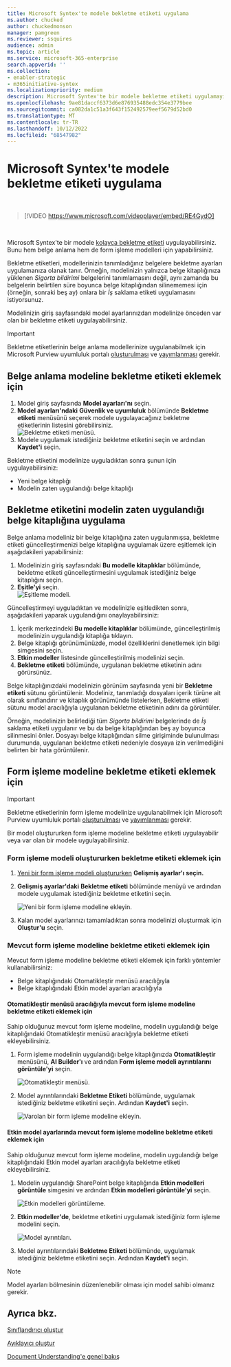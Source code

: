 ```yaml
---
title: Microsoft Syntex'te modele bekletme etiketi uygulama
ms.author: chucked
author: chuckedmonson
manager: pamgreen
ms.reviewer: ssquires
audience: admin
ms.topic: article
ms.service: microsoft-365-enterprise
search.appverid: ''
ms.collection:
- enabler-strategic
- m365initiative-syntex
ms.localizationpriority: medium
description: Microsoft Syntex'te bir modele bekletme etiketi uygulamayı öğrenin.
ms.openlocfilehash: 9ae81daccf6373d6e876935488edc354e3779bee
ms.sourcegitcommit: ca082da1c51a3f643f152492579eef5679d52bd0
ms.translationtype: MT
ms.contentlocale: tr-TR
ms.lasthandoff: 10/12/2022
ms.locfileid: "68547982"
---
```

# <a name="apply-a-retention-label-to-a-model-in-microsoft-syntex"></a>Microsoft Syntex'te modele bekletme etiketi uygulama

</br>

> [!VIDEO https://www.microsoft.com/videoplayer/embed/RE4GydO]  

</br>

Microsoft Syntex'te bir modele [kolayca bekletme etiketi](../compliance/retention.md) uygulayabilirsiniz. Bunu hem belge anlama hem de form işleme modelleri için yapabilirsiniz.

Bekletme etiketleri, modellerinizin tanımladığınız belgelere bekletme ayarları uygulamanıza olanak tanır.  Örneğin, modelinizin yalnızca belge kitaplığınıza yüklenen *Sigorta bildirimi* belgelerini tanımlamasını değil, aynı zamanda bu belgelerin belirtilen süre boyunca belge kitaplığından silinememesi için (örneğin, sonraki beş ay) onlara bir *İş* saklama etiketi uygulamasını istiyorsunuz.

Modelinizin giriş sayfasındaki model ayarlarınızdan modelinize önceden var olan bir bekletme etiketi uygulayabilirsiniz. 

> [!Important]
> Bekletme etiketlerinin belge anlama modellerinize uygulanabilmek için Microsoft Purview uyumluluk portalı [oluşturulması](../compliance/file-plan-manager.md#create-retention-labels) ve [yayımlanması](../compliance/create-apply-retention-labels.md#how-to-publish-retention-labels) gerekir.

## <a name="to-add-a-retention-label-to-a-document-understanding-model"></a>Belge anlama modeline bekletme etiketi eklemek için

1. Model giriş sayfasında **Model ayarları'nı** seçin.</br>
2. **Model ayarları'ndaki** **Güvenlik ve uyumluluk** bölümünde **Bekletme etiketi** menüsünü seçerek modele uygulayacağınız bekletme etiketlerinin listesini görebilirsiniz.</br>
 ![Bekletme etiketi menüsü.](../media/content-understanding/retention-labels-menu.png)</br> 
3. Modele uygulamak istediğiniz bekletme etiketini seçin ve ardından **Kaydet'i** seçin.</br>

Bekletme etiketini modelinize uyguladıktan sonra şunun için uygulayabilirsiniz:
- Yeni belge kitaplığı
- Modelin zaten uygulandığı belge kitaplığı
 
## <a name="apply-the-retention-label-to-a-document-library-to-which-the-model-is-already-applied"></a>Bekletme etiketini modelin zaten uygulandığı belge kitaplığına uygulama

Belge anlama modeliniz bir belge kitaplığına zaten uygulanmışsa, bekletme etiketi güncelleştirmenizi belge kitaplığına uygulamak üzere eşitlemek için aşağıdakileri yapabilirsiniz:</br>

1. Modelinizin giriş sayfasındaki **Bu modelle kitaplıklar** bölümünde, bekletme etiketi güncelleştirmesini uygulamak istediğiniz belge kitaplığını seçin. </br> 
2. **Eşitle'yi** seçin. </br>
 ![Eşitleme modeli.](../media/content-understanding/sync-model.png)</br> 


Güncelleştirmeyi uyguladıktan ve modelinizle eşitledikten sonra, aşağıdakileri yaparak uygulandığını onaylayabilirsiniz:

1. İçerik merkezindeki **Bu modelle kitaplıklar** bölümünde, güncelleştirilmiş modelinizin uygulandığı kitaplığa tıklayın. </br>
2. Belge kitaplığı görünümünüzde, model özelliklerini denetlemek için bilgi simgesini seçin.</br>  
3. **Etkin modeller** listesinde güncelleştirilmiş modelinizi seçin.</br>
4. **Bekletme etiketi** bölümünde, uygulanan bekletme etiketinin adını görürsünüz.</br>


Belge kitaplığınızdaki modelinizin görünüm sayfasında yeni bir **Bekletme etiketi** sütunu görüntülenir.  Modeliniz, tanımladığı dosyaları içerik türüne ait olarak sınıflandırır ve kitaplık görünümünde listelerken, Bekletme etiketi sütunu model aracılığıyla uygulanan bekletme etiketinin adını da görüntüler.


Örneğin, modelinizin belirlediği tüm *Sigorta bildirimi* belgelerinde de *İş* saklama etiketi uygulanır ve bu da belge kitaplığından beş ay boyunca silinmesini önler. Dosyayı belge kitaplığından silme girişiminde bulunulması durumunda, uygulanan bekletme etiketi nedeniyle dosyaya izin verilmediğini belirten bir hata görüntülenir.

## <a name="to-add-a-retention-label-to-a-form-processing-model"></a>Form işleme modeline bekletme etiketi eklemek için

> [!Important]
> Bekletme etiketlerinin form işleme modelinize uygulanabilmek için Microsoft Purview uyumluluk portalı [oluşturulması](../compliance/file-plan-manager.md#create-retention-labels) ve [yayımlanması](../compliance/create-apply-retention-labels.md#how-to-publish-retention-labels) gerekir.

Bir model oluştururken form işleme modeline bekletme etiketi uygulayabilir veya var olan bir modele uygulayabilirsiniz.

### <a name="to-add-a-retention-label-when-you-create-a-form-processing-model"></a>Form işleme modeli oluştururken bekletme etiketi eklemek için

1. [Yeni bir form işleme modeli oluştururken](./create-a-form-processing-model.md) <b>Gelişmiş ayarlar'ı seçin.</b>
2. <b>Gelişmiş ayarlar'daki</b> <b>Bekletme etiketi</b> bölümünde menüyü ve ardından modele uygulamak istediğiniz bekletme etiketini seçin.</b>

 
     ![Yeni bir form işleme modeline ekleyin.](../media/content-understanding/retention-label-forms.png)</br>

3.  Kalan model ayarlarınızı tamamladıktan sonra modelinizi oluşturmak için <b>Oluştur'u</b> seçin.

### <a name="to-add-a-retention-label-to-an-existing-form-processing-model"></a>Mevcut form işleme modeline bekletme etiketi eklemek için

Mevcut form işleme modeline bekletme etiketi eklemek için farklı yöntemler kullanabilirsiniz:
- Belge kitaplığındaki Otomatikleştir menüsü aracılığıyla
- Belge kitaplığındaki Etkin model ayarları aracılığıyla 


#### <a name="to-add-a-retention-label-to-an-existing-form-processing-model-through-the-automate-menu"></a>Otomatikleştir menüsü aracılığıyla mevcut form işleme modeline bekletme etiketi eklemek için

Sahip olduğunuz mevcut form işleme modeline, modelin uygulandığı belge kitaplığındaki Otomatikleştir menüsü aracılığıyla bekletme etiketi ekleyebilirsiniz.


1. Form işleme modelinin uygulandığı belge kitaplığınızda <b>Otomatikleştir</b> menüsünü, <b>AI Builder'ı</b> ve ardından <b>Form işleme modeli ayrıntılarını görüntüle'yi</b> seçin.

   ![Otomatikleştir menüsü.](../media/content-understanding/automate-menu.png)</br>

2. Model ayrıntılarındaki <b>Bekletme Etiketi</b> bölümünde, uygulamak istediğiniz bekletme etiketini seçin.  Ardından <b>Kaydet'i</b> seçin.

     ![Varolan bir form işleme modeline ekleyin.](../media/content-understanding/retention-label-model-details.png)</br> 

#### <a name="to-add-a-retention-label-to-an-existing-form-processing-model-in-the-active-model-settings"></a>Etkin model ayarlarında mevcut form işleme modeline bekletme etiketi eklemek için

Sahip olduğunuz mevcut form işleme modeline, modelin uygulandığı belge kitaplığındaki Etkin model ayarları aracılığıyla bekletme etiketi ekleyebilirsiniz.

1. Modelin uygulandığı SharePoint belge kitaplığında <b>Etkin modelleri görüntüle</b> simgesini ve ardından <b>Etkin modelleri görüntüle'yi</b> seçin.</b>

   ![Etkin modelleri görüntüleme.](../media/content-understanding/info-du.png)</br> 

2. <b>Etkin modeller'de</b>, bekletme etiketini uygulamak istediğiniz form işleme modelini seçin.

     ![Model ayrıntıları.](../media/content-understanding/retention-label-model-details.png)</br> 


3. Model ayrıntılarındaki <b>Bekletme Etiketi</b> bölümünde, uygulamak istediğiniz bekletme etiketini seçin.  Ardından <b>Kaydet'i</b> seçin.

> [!NOTE]
> Model ayarları bölmesinin düzenlenebilir olması için model sahibi olmanız gerekir. 


## <a name="see-also"></a>Ayrıca bkz.

[Sınıflandırıcı oluştur](create-a-classifier.md)

[Ayıklayıcı oluştur](create-an-extractor.md)

[Document Understanding'e genel bakış](document-understanding-overview.md)
